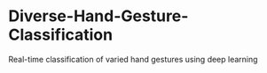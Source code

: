 # Diverse-Hand-Gesture-Classification
Real-time classification of varied hand gestures using deep learning
